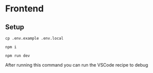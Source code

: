 # Frontend

## Setup

```
cp .env.example .env.local

npm i

npm run dev
```

After running this command you can run the VSCode recipe to debug
